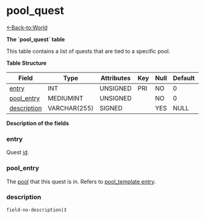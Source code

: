 # pool\_quest

[<-Back-to:World](database-world)

**The \`pool\_quest\` table**

This table contains a list of quests that are tied to a specific pool.

**Table Structure**

| Field            | Type         | Attributes | Key | Null | Default | Extra | Comment |
| ---------------- | ------------ | ---------- | --- | ---- | ------- | ----- | ------- |
| [entry][1]       | INT          | UNSIGNED   | PRI | NO   | 0       |       |         |
| [pool_entry][2]  | MEDIUMINT    | UNSIGNED   |     | NO   | 0       |       |         |
| [description][3] | VARCHAR(255) | SIGNED     |     | YES  | NULL    |       |         |

[1]: #entry
[2]: #pool_entry
[3]: #description

**Description of the fields**

### entry

Quest [id](quest-template#id).

### pool\_entry

The [pool](pool-template#entry) that this quest is in. Refers to [pool\_template entry](pool-template#entry).

### description

`field-no-description|3`
